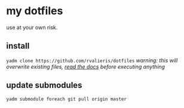 
# my dotfiles

use at your own risk.

## install

`yadm clone https://github.com/rvalieris/dotfiles`
*warning: this will overwrite existing files, [read the docs](https://yadm.io/) before executing anything*

## update submodules

`yadm submodule foreach git pull origin master`
